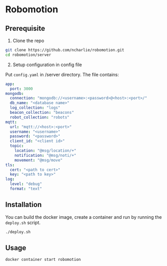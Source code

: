 # Robomotion

## Prerequisite

1. Clone the repo

```bash
git clone https://github.com/ncharlie/robomotion.git
cd robomotion/server
```

2. Setup configuration in config file

Put `config.yaml` in /server directory. The file contains:

```yaml
app:
  port: 3000
mongodb:
  connection: "mongodb://<username>:<password>@<host>:<port>/"
  db_name: "<database name>"
  log_collection: "logs"
  beacon_collection: "beacons"
  robot_collection: "robots"
mqtt:
  url: "mqtt://<host>:<port>"
  username: "<username>"
  password: "<password>"
  client_id: "<client id>"
  topic:
    location: "@msg/location/+"
    notification: "@msg/noti/+"
    movement: "@msg/move"
tls:
  cert: "<path to cert>"
  key: "<path to key>"
log:
  level: "debug"
  format: "text"
```

## Installation

You can build the docker image, create a container and run by running the `deploy.sh` script.

```bash
./deploy.sh
```

## Usage

```bash
docker container start robomotion
```
